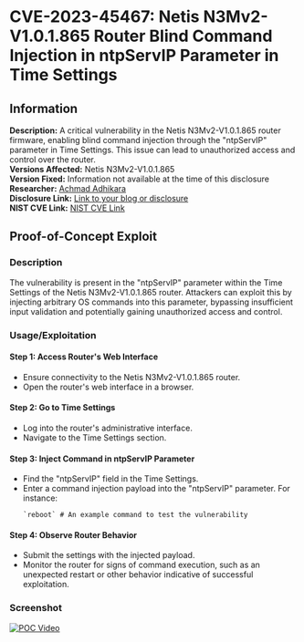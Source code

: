 # CVE-2023-45467: Netis N3Mv2-V1.0.1.865 Router Blind Command Injection in ntpServIP Parameter in Time Settings

## Information
**Description:** A critical vulnerability in the Netis N3Mv2-V1.0.1.865 router firmware, enabling blind command injection through the "ntpServIP" parameter in Time Settings. This issue can lead to unauthorized access and control over the router.  
**Versions Affected:** Netis N3Mv2-V1.0.1.865  
**Version Fixed:** Information not available at the time of this disclosure  
**Researcher:** [Achmad Adhikara](https://github.com/adhikara13)  
**Disclosure Link:** [Link to your blog or disclosure](https://www.luwaklab.my.id/blog)  
**NIST CVE Link:** [NIST CVE Link](https://nvd.nist.gov/vuln/detail/CVE-2023-45467)  

## Proof-of-Concept Exploit
### Description
The vulnerability is present in the "ntpServIP" parameter within the Time Settings of the Netis N3Mv2-V1.0.1.865 router. Attackers can exploit this by injecting arbitrary OS commands into this parameter, bypassing insufficient input validation and potentially gaining unauthorized access and control.

### Usage/Exploitation
#### Step 1: Access Router's Web Interface
- Ensure connectivity to the Netis N3Mv2-V1.0.1.865 router.
- Open the router's web interface in a browser.

#### Step 2: Go to Time Settings
- Log into the router's administrative interface.
- Navigate to the Time Settings section.

#### Step 3: Inject Command in ntpServIP Parameter
- Find the "ntpServIP" field in the Time Settings.
- Enter a command injection payload into the "ntpServIP" parameter. For instance:
  ```
  `reboot` # An example command to test the vulnerability
  ```

#### Step 4: Observe Router Behavior
- Submit the settings with the injected payload.
- Monitor the router for signs of command execution, such as an unexpected restart or other behavior indicative of successful exploitation.

### Screenshot
[![POC Video](https://img.youtube.com/vi/IxfQg_3SV9o/maxresdefault.jpg)](https://youtu.be/E4TgZsYkyjU)
